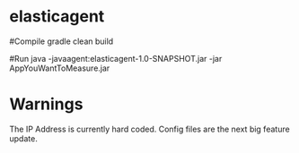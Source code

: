 # elasticagent


#Compile
gradle clean build

#Run
java -javaagent:elasticagent-1.0-SNAPSHOT.jar -jar AppYouWantToMeasure.jar

# Warnings
The IP Address is currently hard coded.  Config files are the next big feature update.

